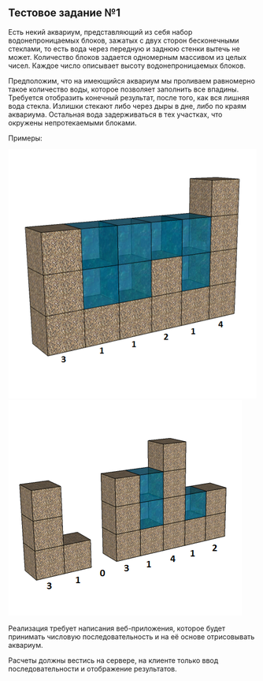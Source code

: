 ## Тестовое задание №1

Есть некий аквариум, представляющий из себя набор водонепроницаемых блоков, зажатых с двух сторон бесконечными стеклами, то есть вода через передную и заднюю стенки вытечь не может.  Количество блоков задается одномерным массивом из целых чисел. Каждое число описывает высоту водонепроницаемых блоков.
 
Предположим, что на имеющийся аквариум мы проливаем равномерно такое количество воды, которое позволяет заполнить все впадины. Требуется отобразить конечный результат, после того, как вся лишняя вода стекла. Излишки стекают либо через дыры в дне, либо по краям аквариума. Остальная вода задерживаться в тех участках, что окружены непротекаемыми блоками.
 
Примеры:

![демо1](https://github.com/baydak/aquarium/blob/master/water_task_1.png) 
![демо2](https://github.com/baydak/aquarium/blob/master/water_task_2.png)


 
Реализация требует написания веб-приложения, которое будет принимать числовую последовательность и на её основе отрисовывать аквариум.
 
Расчеты должны вестись на сервере, на клиенте только ввод последовательности и отображение результатов.
